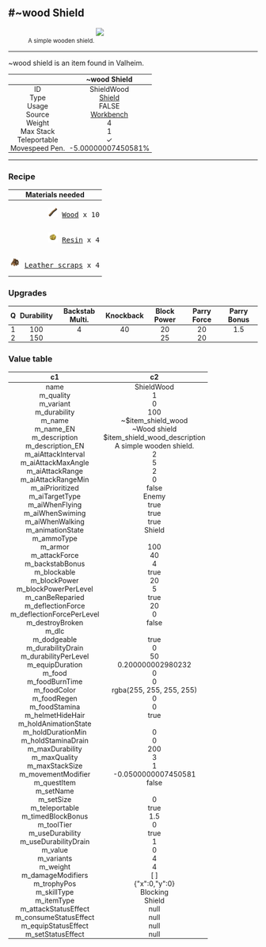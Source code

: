 <meta property="og:title" content="~wood Shield - MoreValheim" /><meta property="og:type" content="website" /><meta property="og:image" content="/assets/~wood_shield.png" /><meta property="og:description" content="~wood Shield is an item found in Valheim." /><meta name="theme-color" content="#546D78"><meta name="twitter:card" content="summary_large_image">
#~wood Shield
-------------
<style>img {width:20px;}.tb {width:150px;display: block;margin-left: auto;margin-right: auto;}</style>

<style>.md-typeset table:not([class]) th:not([align]) {min-width:unset!important;}</style>
<style>td{padding:0em 0.3em!important;text-align:center!important;border-left:.05rem solid var(--md-default-fg-color--lightest)}</style>

<style>th{padding:0.1em 0.3em!important;text-align:center!important;font-weight:bold}</style>

<style>pre{text-align:right!important}</style>
<style>table tr td:first-child {border-left: 0;};</style>

<figure><img src="/assets/~wood_shield.png" class="tb" /><figcaption><small>A simple wooden shield.</small></figcaption></figure>

-------------

~wood shield is an item found in Valheim.

|        | ~wood Shield              |
| ----------- | ------------------------------------ |
| ID |ShieldWood
| Type | [Shield](../../types/shield)
| Usage | FALSE<br>
| Source | [Workbench](../../object/workbench)
| Weight | 4 |
| Max Stack | 1 |
| Teleportable | ✓
| Movespeed Pen. | -5.00000007450581%


-------------

### Recipe

| Materials needed |
| - |
| <pre>[![Wood](/assets/wood.png)](../../item/wood) [Wood](../wood) x 10</pre> |
| <pre>[![Resin](/assets/resin.png)](../../item/resin) [Resin](../resin) x 4</pre> |
| <pre>[![Leather scraps](/assets/leather_scraps.png)](../../item/leather_scraps) [Leather scraps](../leather_scraps) x 4</pre> |

### Upgrades
| Q | Durability | Backstab Multi. | Knockback | Block Power | Parry Force | Parry Bonus
| - | - | - | - | - | - | - 
1 | 100 | 4 | 40 | 20 | 20 | 1.5 | 
 | 2 | 150 |  |  | 25 | 20 |  | 


### Value table
|c1|c2|
|----|----|
|name|ShieldWood|
|m_quality|1|
|m_variant|0|
|m_durability|100|
|m_name|~$item_shield_wood|
|m_name_EN|~Wood shield|
|m_description|$item_shield_wood_description|
|m_description_EN|A simple wooden shield.|
|m_aiAttackInterval|2|
|m_aiAttackMaxAngle|5|
|m_aiAttackRange|2|
|m_aiAttackRangeMin|0|
|m_aiPrioritized|false|
|m_aiTargetType|Enemy|
|m_aiWhenFlying|true|
|m_aiWhenSwiming|true|
|m_aiWhenWalking|true|
|m_animationState|Shield|
|m_ammoType||
|m_armor|100|
|m_attackForce|40|
|m_backstabBonus|4|
|m_blockable|true|
|m_blockPower|20|
|m_blockPowerPerLevel|5|
|m_canBeReparied|true|
|m_deflectionForce|20|
|m_deflectionForcePerLevel|0|
|m_destroyBroken|false|
|m_dlc||
|m_dodgeable|true|
|m_durabilityDrain|0|
|m_durabilityPerLevel|50|
|m_equipDuration|0.200000002980232|
|m_food|0|
|m_foodBurnTime|0|
|m_foodColor|rgba(255, 255, 255, 255)|
|m_foodRegen|0|
|m_foodStamina|0|
|m_helmetHideHair|true|
|m_holdAnimationState||
|m_holdDurationMin|0|
|m_holdStaminaDrain|0|
|m_maxDurability|200|
|m_maxQuality|3|
|m_maxStackSize|1|
|m_movementModifier|-0.0500000007450581|
|m_questItem|false|
|m_setName||
|m_setSize|0|
|m_teleportable|true|
|m_timedBlockBonus|1.5|
|m_toolTier|0|
|m_useDurability|true|
|m_useDurabilityDrain|1|
|m_value|0|
|m_variants|4|
|m_weight|4|
|m_damageModifiers|[  ]|
|m_trophyPos|{"x":0,"y":0}|
|m_skillType|Blocking|
|m_itemType|Shield|
|m_attackStatusEffect|null|
|m_consumeStatusEffect|null|
|m_equipStatusEffect|null|
|m_setStatusEffect|null|
